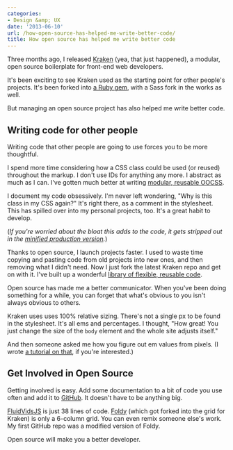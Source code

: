 ```yaml
---
categories:
- Design &amp; UX
date: '2013-06-10'
url: /how-open-source-has-helped-me-write-better-code/
title: How open source has helped me write better code
---
```


Three months ago, I released <a href="http://cferdinandi.github.io/kraken/">Kraken</a> (yea, that just happened), a modular, open source boilerplate for front-end web developers.

It's been exciting to see Kraken used as the starting point for other people's projects. It's been forked into <a href="https://github.com/PendragonDevelopment/krakenrails">a Ruby gem</a>, with a Sass fork in the works as well.

But managing an open source project has also helped me write better code.
<!--more-->
<h2>Writing code for other people</h2>

Writing code that other people are going to use forces you to be more thoughtful.

I spend more time considering how a CSS class could be used (or reused) throughout the markup. I don't use IDs for anything any more. I abstract as much as I can. I've gotten much better at writing <a href="http://coding.smashingmagazine.com/2011/12/12/an-introduction-to-object-oriented-css-oocss/">modular, reusable OOCSS</a>.

I document my code obsessively. I'm never left wondering, "Why is this class in my CSS again?" It's right there, as a comment in the stylesheet. This has spilled over into my personal projects, too. It's a great habit to develop.

(<em>If you're worried about the bloat this adds to the code, it gets stripped out in the <a href="https://gomakethings.com/high-performance-websites/">minified production version</a>.</em>)

Thanks to open source, I launch projects faster. I used to waste time copying and pasting code from old projects into new ones, and then removing what I didn't need. Now I just fork the latest Kraken repo and get on with it. I've built up a wonderful <a href="http://cferdinandi.github.io/kraken/addons.html">library of flexible, reusable code</a>.

Open source has made me a better communicator. When you've been doing something for a while, you can forget that what's obvious to you isn't always obvious to others.

Kraken uses uses 100% relative sizing. There's not a single px to be found in the stylesheet. It's all ems and percentages. I thought, "How great! You just change the size of the <code>body</code> element and the whole site adjusts itself."

And then someone asked me how you figure out em values from pixels. (I wrote <a href="https://gomakethings.com/working-with-relative-sizing/">a tutorial on that</a>, if you're interested.)

<h2>Get Involved in Open Source</h2>

Getting involved is easy. Add some documentation to a bit of code you use often and add it to <a href="http://github.com/">GitHub</a>. It doesn't have to be anything big.

<a href="https://github.com/toddmotto/fluidvids">FluidVidsJS</a> is just 38 lines of code. <a href="https://github.com/davatron5000/Foldy960">Foldy</a> (which got forked into the grid for Kraken) is only a 6-column grid. You can even remix someone else's work. My first GitHub repo was a modified version of Foldy.

Open source will make you a better developer.